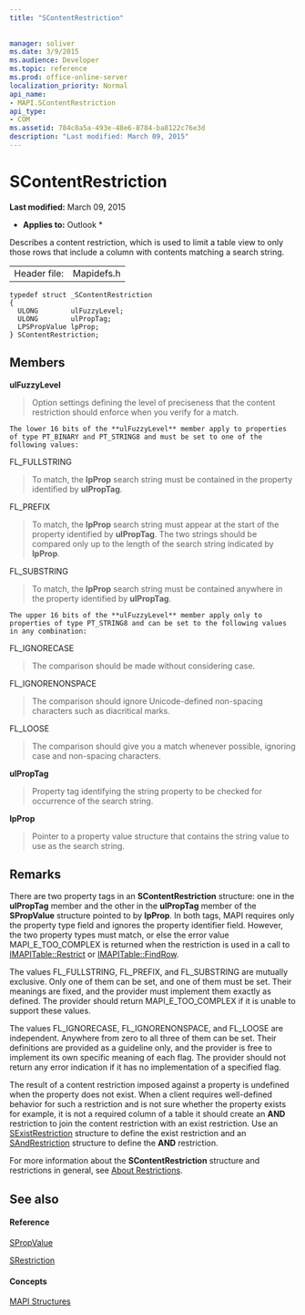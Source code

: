 ```yaml
---
title: "SContentRestriction"
 
 
manager: soliver
ms.date: 3/9/2015
ms.audience: Developer
ms.topic: reference
ms.prod: office-online-server
localization_priority: Normal
api_name:
- MAPI.SContentRestriction
api_type:
- COM
ms.assetid: 784c8a5a-493e-48e6-8784-ba8122c76e3d
description: "Last modified: March 09, 2015"
---
```


# SContentRestriction

 **Last modified:** March 09, 2015 
  
 * **Applies to:** Outlook * 
  
Describes a content restriction, which is used to limit a table view to only those rows that include a column with contents matching a search string. 
  
|||
|:-----|:-----|
|Header file:  <br/> |Mapidefs.h  <br/> |
   
```
typedef struct _SContentRestriction
{
  ULONG        ulFuzzyLevel;
  ULONG        ulPropTag;
  LPSPropValue lpProp;
} SContentRestriction;

```

## Members

 **ulFuzzyLevel**
  
> Option settings defining the level of preciseness that the content restriction should enforce when you verify for a match.
    
    The lower 16 bits of the **ulFuzzyLevel** member apply to properties of type PT_BINARY and PT_STRING8 and must be set to one of the following values: 
    
FL_FULLSTRING 
  
> To match, the **lpProp** search string must be contained in the property identified by **ulPropTag**.
    
FL_PREFIX 
  
> To match, the **lpProp** search string must appear at the start of the property identified by **ulPropTag**. The two strings should be compared only up to the length of the search string indicated by **lpProp**. 
    
FL_SUBSTRING 
  
> To match, the **lpProp** search string must be contained anywhere in the property identified by **ulPropTag**. 
    
    The upper 16 bits of the **ulFuzzyLevel** member apply only to properties of type PT_STRING8 and can be set to the following values in any combination: 
    
FL_IGNORECASE 
  
> The comparison should be made without considering case. 
    
FL_IGNORENONSPACE 
  
> The comparison should ignore Unicode-defined non-spacing characters such as diacritical marks. 
    
FL_LOOSE 
  
> The comparison should give you a match whenever possible, ignoring case and non-spacing characters. 
    
 **ulPropTag**
  
> Property tag identifying the string property to be checked for occurrence of the search string. 
    
 **lpProp**
  
> Pointer to a property value structure that contains the string value to use as the search string.
    
## Remarks

There are two property tags in an **SContentRestriction** structure: one in the **ulPropTag** member and the other in the **ulPropTag** member of the **SPropValue** structure pointed to by **lpProp**. In both tags, MAPI requires only the property type field and ignores the property identifier field. However, the two property types must match, or else the error value MAPI_E_TOO_COMPLEX is returned when the restriction is used in a call to [IMAPITable::Restrict](imapitable-restrict.md) or [IMAPITable::FindRow](imapitable-findrow.md). 
  
The values FL_FULLSTRING, FL_PREFIX, and FL_SUBSTRING are mutually exclusive. Only one of them can be set, and one of them must be set. Their meanings are fixed, and the provider must implement them exactly as defined. The provider should return MAPI_E_TOO_COMPLEX if it is unable to support these values. 
  
The values FL_IGNORECASE, FL_IGNORENONSPACE, and FL_LOOSE are independent. Anywhere from zero to all three of them can be set. Their definitions are provided as a guideline only, and the provider is free to implement its own specific meaning of each flag. The provider should not return any error indication if it has no implementation of a specified flag. 
  
The result of a content restriction imposed against a property is undefined when the property does not exist. When a client requires well-defined behavior for such a restriction and is not sure whether the property exists for example, it is not a required column of a table it should create an **AND** restriction to join the content restriction with an exist restriction. Use an [SExistRestriction](sexistrestriction.md) structure to define the exist restriction and an [SAndRestriction](sandrestriction.md) structure to define the **AND** restriction. 
  
For more information about the **SContentRestriction** structure and restrictions in general, see [About Restrictions](about-restrictions.md).
  
## See also

#### Reference

[SPropValue](spropvalue.md)
  
[SRestriction](srestriction.md)
#### Concepts

[MAPI Structures](mapi-structures.md)

